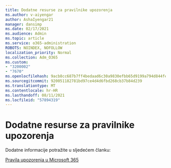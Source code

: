 ```yaml
---
title: Dodatne resurse za pravilnike upozorenja
ms.author: v-aiyengar
author: AshaIyengar21
manager: dansimp
ms.date: 02/17/2021
ms.audience: Admin
ms.topic: article
ms.service: o365-administration
ROBOTS: NOINDEX, NOFOLLOW
localization_priority: Normal
ms.collection: Adm_O365
ms.custom:
- "3200002"
- "7670"
ms.openlocfilehash: 9acb8cc687b7ff4bedaad6c30a9830efbb65d9199a794d844fe040628451ef8c
ms.sourcegitcommit: 920051182781bd97ce4d4d6fbd268cb37b84d239
ms.translationtype: MT
ms.contentlocale: hr-HR
ms.lasthandoff: 08/11/2021
ms.locfileid: "57894319"
---
```

# <a name="more-resources-on-alert-policies"></a>Dodatne resurse za pravilnike upozorenja

Dodatne informacije potražite u sljedećem članku:

[Pravila upozorenja u Microsoft 365](https://docs.microsoft.com/microsoft-365/compliance/alert-policies)
